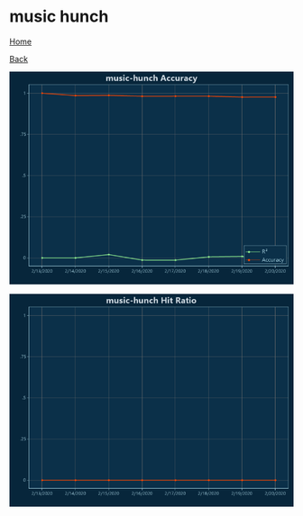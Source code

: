 # music hunch

[Home](../index.md)

[Back](music.md)

![music-hunch R²](../images/music_hunch_Accuracy.png "music-hunch R²")

![music-hunch Hit Ratio](../images/music_hunch_HitRatio.png "music-hunch Hit Ratio")

